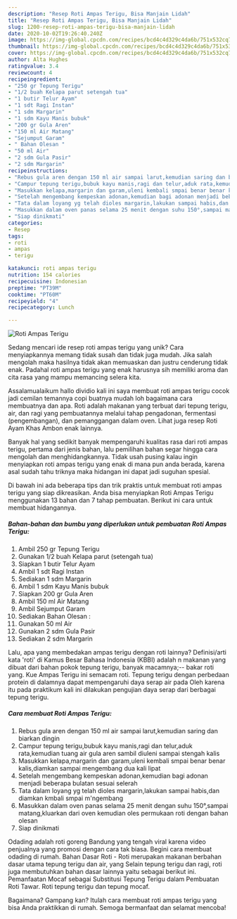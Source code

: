 ```yaml
---
description: "Resep Roti Ampas Terigu, Bisa Manjain Lidah"
title: "Resep Roti Ampas Terigu, Bisa Manjain Lidah"
slug: 1200-resep-roti-ampas-terigu-bisa-manjain-lidah
date: 2020-10-02T19:26:40.240Z
image: https://img-global.cpcdn.com/recipes/bcd4c4d329c4da6b/751x532cq70/roti-ampas-terigu-foto-resep-utama.jpg
thumbnail: https://img-global.cpcdn.com/recipes/bcd4c4d329c4da6b/751x532cq70/roti-ampas-terigu-foto-resep-utama.jpg
cover: https://img-global.cpcdn.com/recipes/bcd4c4d329c4da6b/751x532cq70/roti-ampas-terigu-foto-resep-utama.jpg
author: Alta Hughes
ratingvalue: 3.4
reviewcount: 4
recipeingredient:
- "250 gr Tepung Terigu"
- "1/2 buah Kelapa parut setengah tua"
- "1 butir Telur Ayam"
- "1 sdt Ragi Instan"
- "1 sdm Margarin"
- "1 sdm Kayu Manis bubuk"
- "200 gr Gula Aren"
- "150 ml Air Matang"
- "Sejumput Garam"
- " Bahan Olesan "
- "50 ml Air"
- "2 sdm Gula Pasir"
- "2 sdm Margarin"
recipeinstructions:
- "Rebus gula aren dengan 150 ml air sampai larut,kemudian saring dan biarkan dingin"
- "Campur tepung terigu,bubuk kayu manis,ragi dan telur,aduk rata,kemudian tuang air gula aren sambil diuleni sampai stengah kalis"
- "Masukkan kelapa,margarin dan garam,uleni kembali smpai benar benar kalis,diamkan sampai mengembang dua kali lipat"
- "Setelah mengembang kempeskan adonan,kemudian bagi adonan menjadi beberapa bulatan sesuai selerah"
- "Tata dalam loyang yg telah dioles margarin,lakukan sampai habis,dan diamkan kmbali smpai m&#39;ngembang"
- "Masukkan dalam oven panas selama 25 menit dengan suhu 150°,sampai matang,kluarkan dari oven kemudian oles permukaan roti dengan bahan olesan"
- "Siap dinikmati"
categories:
- Resep
tags:
- roti
- ampas
- terigu

katakunci: roti ampas terigu 
nutrition: 154 calories
recipecuisine: Indonesian
preptime: "PT39M"
cooktime: "PT60M"
recipeyield: "4"
recipecategory: Lunch

---
```



![Roti Ampas Terigu](https://img-global.cpcdn.com/recipes/bcd4c4d329c4da6b/751x532cq70/roti-ampas-terigu-foto-resep-utama.jpg)

Sedang mencari ide resep roti ampas terigu yang unik? Cara menyiapkannya memang tidak susah dan tidak juga mudah. Jika salah mengolah maka hasilnya tidak akan memuaskan dan justru cenderung tidak enak. Padahal roti ampas terigu yang enak harusnya sih memiliki aroma dan cita rasa yang mampu memancing selera kita.

Assalamualaikum hallo dividio kali ini saya membuat roti ampas terigu cocok jadi cemilan temannya copi buatnya mudah loh bagaimana cara membuatnya dan apa. Roti adalah makanan yang terbuat dari tepung terigu, air, dan ragi yang pembuatannya melalui tahap pengadonan, fermentasi (pengembangan), dan pemanggangan dalam oven. Lihat juga resep Roti Ayam Khas Ambon enak lainnya.

Banyak hal yang sedikit banyak mempengaruhi kualitas rasa dari roti ampas terigu, pertama dari jenis bahan, lalu pemilihan bahan segar hingga cara mengolah dan menghidangkannya. Tidak usah pusing kalau ingin menyiapkan roti ampas terigu yang enak di mana pun anda berada, karena asal sudah tahu triknya maka hidangan ini dapat jadi suguhan spesial.


Di bawah ini ada beberapa tips dan trik praktis untuk membuat roti ampas terigu yang siap dikreasikan. Anda bisa menyiapkan Roti Ampas Terigu menggunakan 13 bahan dan 7 tahap pembuatan. Berikut ini cara untuk membuat hidangannya.

<!--inarticleads1-->

##### Bahan-bahan dan bumbu yang diperlukan untuk pembuatan Roti Ampas Terigu:

1. Ambil 250 gr Tepung Terigu
1. Gunakan 1/2 buah Kelapa parut (setengah tua)
1. Siapkan 1 butir Telur Ayam
1. Ambil 1 sdt Ragi Instan
1. Sediakan 1 sdm Margarin
1. Ambil 1 sdm Kayu Manis bubuk
1. Siapkan 200 gr Gula Aren
1. Ambil 150 ml Air Matang
1. Ambil Sejumput Garam
1. Sediakan  Bahan Olesan :
1. Gunakan 50 ml Air
1. Gunakan 2 sdm Gula Pasir
1. Sediakan 2 sdm Margarin


Lalu, apa yang membedakan ampas terigu dengan roti lainnya? Definisi/arti kata &#39;roti&#39; di Kamus Besar Bahasa Indonesia (KBBI) adalah n makanan yang dibuat dari bahan pokok tepung terigu, banyak macamnya;-- bakar roti yang. Kue Ampas Terigu ini semacam roti. Tepung terigu dengan perbedaan protein di dalamnya dapat mempengaruhi daya serap air pada Oleh karena itu pada praktikum kali ini dilakukan pengujian daya serap dari berbagai tepung terigu. 

<!--inarticleads2-->

##### Cara membuat Roti Ampas Terigu:

1. Rebus gula aren dengan 150 ml air sampai larut,kemudian saring dan biarkan dingin
1. Campur tepung terigu,bubuk kayu manis,ragi dan telur,aduk rata,kemudian tuang air gula aren sambil diuleni sampai stengah kalis
1. Masukkan kelapa,margarin dan garam,uleni kembali smpai benar benar kalis,diamkan sampai mengembang dua kali lipat
1. Setelah mengembang kempeskan adonan,kemudian bagi adonan menjadi beberapa bulatan sesuai selerah
1. Tata dalam loyang yg telah dioles margarin,lakukan sampai habis,dan diamkan kmbali smpai m&#39;ngembang
1. Masukkan dalam oven panas selama 25 menit dengan suhu 150°,sampai matang,kluarkan dari oven kemudian oles permukaan roti dengan bahan olesan
1. Siap dinikmati


Odading adalah roti goreng Bandung yang tengah viral karena video penjualnya yang promosi dengan cara tak biasa. Begini cara membuat odading di rumah. Bahan Dasar Roti - Roti merupakan makanan berbahan dasar utama tepung terigu dan air, yang Selain tepung terigu dan ragi, roti juga membutuhkan bahan dasar lainnya yaitu sebagai berikut ini. Pemanfaatan Mocaf sebagai Substitusi Tepung Terigu dalam Pembuatan Roti Tawar. Roti tepung terigu dan tepung mocaf. 

Bagaimana? Gampang kan? Itulah cara membuat roti ampas terigu yang bisa Anda praktikkan di rumah. Semoga bermanfaat dan selamat mencoba!
